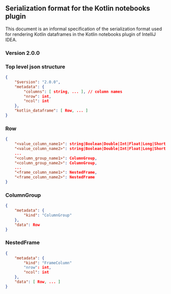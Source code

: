 ## Serialization format for the Kotlin notebooks plugin
This document is an informal specification of the serialization format used for rendering Kotlin dataframes in the Kotlin notebooks plugin of IntelliJ IDEA.

### Version 2.0.0
### Top level json structure
```json
{
    "$version": "2.0.0",
    "metadata": {
        "columns": [ string, ... ], // column names
        "nrow": int,
        "ncol": int
    },
    "kotlin_dataframe": [ Row, ... ]
}
```
### Row
```json
{ 
    "<value_column_name1>": string|Boolean|Double|Int|Float|Long|Short|Byte|list,,
    "<value_column_name2>": string|Boolean|Double|Int|Float|Long|Short|Byte|list,,
    ...
    "<column_group_name1>": ColumnGroup,
    "<column_group_name2>": ColumnGroup,
    ...
    "<frame_column_name1>": NestedFrame,
    "<frame_column_name2>": NestedFrame
}
```
### ColumnGroup
```json
{
    "metadata": {
        "kind": "ColumnGroup"
    },
    "data": Row
}
```
### NestedFrame
```json
{
    "metadata": {
        "kind": "FrameColumn"
        "nrow": int,
        "ncol": int
    },
    "data": [ Row, ... ]
}
```

